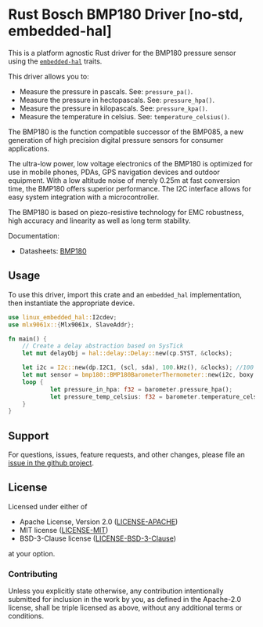 # Rust Bosch BMP180 Driver [no-std, embedded-hal]

<!-- [![crates.io](https://img.shields.io/crates/v/bmp180-no-std.svg)](https://crates.io/crates/bmp180-no-std)
[![Docs](https://docs.rs/bmp180-no-std/badge.svg)](https://docs.rs/bmp180-no-std) -->

This is a platform agnostic Rust driver for the BMP180 pressure sensor using the [`embedded-hal`] traits.

This driver allows you to:
- Measure the pressure in pascals. See: `pressure_pa()`.
- Measure the pressure in hectopascals. See: `pressure_hpa()`.
- Measure the pressure in kilopascals. See: `pressure_kpa()`.
- Measure the temperature in celsius. See: `temperature_celsius()`.

<!-- TODO
[Introductory blog post]()
-->

The BMP180 is the function compatible successor of the BMP085, a new generation of high
precision digital pressure sensors for consumer applications.

The ultra-low power, low voltage electronics of the BMP180 is optimized for use in mobile phones,
PDAs, GPS navigation devices and outdoor equipment. With a low altitude noise of merely 0.25m at
fast conversion time, the BMP180 offers superior performance. The I2C interface allows for easy
system integration with a microcontroller.

The BMP180 is based on piezo-resistive technology for EMC robustness, high accuracy and linearity as
well as long term stability.

Documentation:
- Datasheets: [BMP180](https://media.digikey.com/pdf/Data%20Sheets/Bosch/BMP180.pdf)

## Usage

To use this driver, import this crate and an `embedded_hal` implementation,
then instantiate the appropriate device.

<!-- TODO: Please find additional examples using hardware in this repository: [driver-examples]

[driver-examples]: https://github.com/ivan95603/driver-examples -->

```rust
use linux_embedded_hal::I2cdev;
use mlx9061x::{Mlx9061x, SlaveAddr};

fn main() {
    // Create a delay abstraction based on SysTick
    let mut delayObj = hal::delay::Delay::new(cp.SYST, &clocks);

    let i2c = I2c::new(dp.I2C1, (scl, sda), 100.kHz(), &clocks); //100 kHz I2C Bus speed
    let mut sensor = bmp180::BMP180BarometerThermometer::new(i2c, boxy , bmp180::BMP180PressureMode::BMP180Standard);
    loop {
            let pressure_in_hpa: f32 = barometer.pressure_hpa();
            let pressure_temp_celsius: f32 = barometer.temperature_celsius();
    }
}
```

## Support

For questions, issues, feature requests, and other changes, please file an
[issue in the github project](https://github.com/ivan95.603/bmp180-no-std/issues).

## License

Licensed under either of

 * Apache License, Version 2.0 ([LICENSE-APACHE](http://www.apache.org/licenses/LICENSE-2.0))
 * MIT license ([LICENSE-MIT](http://opensource.org/licenses/MIT))
 * BSD-3-Clause license ([LICENSE-BSD-3-Clause](http://opensource.org/licenses/BSD-3-Clause))

at your option.

### Contributing

Unless you explicitly state otherwise, any contribution intentionally submitted
for inclusion in the work by you, as defined in the Apache-2.0 license, shall
be triple licensed as above, without any additional terms or conditions.

[`embedded-hal`]: https://github.com/rust-embedded/embedded-hal